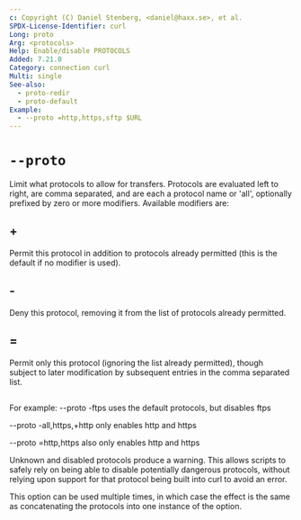 ```yaml
---
c: Copyright (C) Daniel Stenberg, <daniel@haxx.se>, et al.
SPDX-License-Identifier: curl
Long: proto
Arg: <protocols>
Help: Enable/disable PROTOCOLS
Added: 7.21.0
Category: connection curl
Multi: single
See-also:
  - proto-redir
  - proto-default
Example:
  - --proto =http,https,sftp $URL
---
```


# `--proto`

Limit what protocols to allow for transfers. Protocols are evaluated left to
right, are comma separated, and are each a protocol name or 'all', optionally
prefixed by zero or more modifiers. Available modifiers are:

## +
Permit this protocol in addition to protocols already permitted (this is
the default if no modifier is used).

## -
Deny this protocol, removing it from the list of protocols already permitted.

## =
Permit only this protocol (ignoring the list already permitted), though
subject to later modification by subsequent entries in the comma separated
list.

##

For example: --proto -ftps uses the default protocols, but disables ftps

--proto -all,https,+http only enables http and https

--proto =http,https also only enables http and https

Unknown and disabled protocols produce a warning. This allows scripts to
safely rely on being able to disable potentially dangerous protocols, without
relying upon support for that protocol being built into curl to avoid an error.

This option can be used multiple times, in which case the effect is the same
as concatenating the protocols into one instance of the option.

